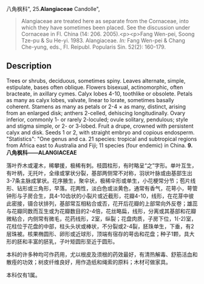 八角枫科",
25.**Alangiaceae** Candolle",

> Alangiaceae are treated here as separate from the Cornaceae, into which they have sometimes been placed. See the discussion under Cornaceae in Fl. China (14: 206. 2005).&lt;p&gt;&lt;p&gt;Fang Wen-pei, Soong Tze-pu &amp; Su He-yi. 1983. Alangiaceae. *In:* Fang Wen-pei &amp; Chang Che-yung, eds., Fl. Reipubl. Popularis Sin. 52(2): 160-179.

## Description
Trees or shrubs, deciduous, sometimes spiny. Leaves alternate, simple, estipulate, bases often oblique. Flowers bisexual, actinomorphic, often bracteate, in axillary cymes. Calyx lobes 4-10, toothlike or obsolete. Petals as many as calyx lobes, valvate, linear to lorate, sometimes basally coherent. Stamens as many as petals or 2-4 × as many, distinct, arising from an enlarged disk; anthers 2-celled, dehiscing longitudinally. Ovary inferior, commonly 1- or rarely 2-loculed; ovule solitary, pendulous; style and stigma simple, or 2- or 3-lobed. Fruit a drupe, crowned with persistent calyx and disk. Seeds 1 or 2, with straight embryo and copious endosperm.
  "Statistics": "One genus and ca. 21 species: tropical and subtropical regions from Africa east to Australia and Fiji; 11 species (four endemic) in China.
**9. 八角枫科——ALANGIACEAE**

落叶乔木或灌木，稀攀援，极稀有刺。枝圆柱形，有时略呈“之”字形。单叶互生，有叶柄，无托叶，全缘或掌状分裂，基部两侧常不对称，羽状叶脉或由基部生出3-7条主脉成掌状。花序腋生，聚伞状，极稀伞形或单生，小花梗常分节；苞片线形、钻形或三角形，早落。花两性，淡白色或淡黄色，通常有香气，花萼小，萼管钟形与子房合生，具4-10齿状的小裂片或近截形，花瓣4-10，线形，在花芽中彼此密接，镊合状排列，基部常互相粘合或否，花开后花瓣的上部常向外反卷；雄蕊与花瓣同数而互生或为花瓣数目的2-4倍，花丝略扁，线形，分离或其基部和花瓣微粘合，内侧常有微毛，花药线形，2室，纵裂；花盘肉质，子房下位，1(-2)室，花柱位于花盘的中部，柱头头状或棒状，不分裂或2-4裂，胚珠单生，下垂，有2层珠被。核果椭圆形、卵形或近球形，顶端有宿存的萼齿和花盘；种子1颗，具大形的胚和丰富的胚乳，子叶矩圆形至近于圆形。

本科的许多种均可作药用，尤以根皮及须根的药效最好，有清热解毒、舒筋活血和散痊的功效；树皮纤维良好，用作造纸和绳索的原料；木材可做家具。

本科仅有1属。
